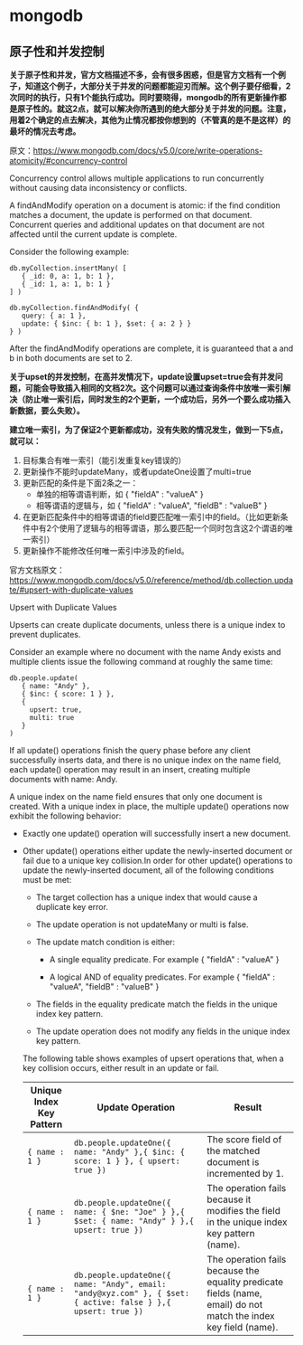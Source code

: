 # mongodb

## 原子性和并发控制

**关于原子性和并发，官方文档描述不多，会有很多困惑，但是官方文档有一个例子，知道这个例子，大部分关于并发的问题都能迎刃而解。这个例子要仔细看，2次同时的执行，只有1个能执行成功。同时要晓得，mongodb的所有更新操作都是原子性的。就这2点，就可以解决你所遇到的绝大部分关于并发的问题。注意，用着2个确定的点去解决，其他为止情况都按你想到的（不管真的是不是这样）的最坏的情况去考虑。**

原文：<https://www.mongodb.com/docs/v5.0/core/write-operations-atomicity/#concurrency-control>

Concurrency control allows multiple applications to run concurrently without causing data inconsistency or conflicts.

A findAndModify operation on a document is atomic: if the find condition matches a document, the update is performed on that document. Concurrent queries and additional updates on that document are not affected until the current update is complete.

Consider the following example:

```shell
db.myCollection.insertMany( [
   { _id: 0, a: 1, b: 1 },
   { _id: 1, a: 1, b: 1 }
] )
```

```shell
db.myCollection.findAndModify( {
   query: { a: 1 },
   update: { $inc: { b: 1 }, $set: { a: 2 } }
} )
```

After the findAndModify operations are complete, it is guaranteed that a and b in both documents are set to 2.

**关于upset的并发控制，在高并发情况下，update设置upset=true会有并发问题，可能会导致插入相同的文档2次。这个问题可以通过查询条件中放唯一索引解决（防止唯一索引后，同时发生的2个更新，一个成功后，另外一个要么成功插入新数据，要么失败）。**

**建立唯一索引，为了保证2个更新都成功，没有失败的情况发生，做到一下5点，就可以：**

1. 目标集合有唯一索引（能引发重复key错误的）
2. 更新操作不能时updateMany，或者updateOne设置了multi=true
3. 更新匹配的条件是下面2条之一：
   - 单独的相等谓语判断，如 { "fieldA" : "valueA" }
   - 相等谓语的逻辑与，如 { "fieldA" : "valueA", "fieldB" : "valueB" }
4. 在更新匹配条件中的相等谓语的field要匹配唯一索引中的field。（比如更新条件中有2个使用了逻辑与的相等谓语，那么要匹配一个同时包含这2个谓语的唯一索引）
5. 更新操作不能修改任何唯一索引中涉及的field。

官方文档原文：<https://www.mongodb.com/docs/v5.0/reference/method/db.collection.update/#upsert-with-duplicate-values>

Upsert with Duplicate Values

Upserts can create duplicate documents, unless there is a unique index to prevent duplicates.

Consider an example where no document with the name Andy exists and multiple clients issue the following command at roughly the same time:

```shell
db.people.update(
   { name: "Andy" },
   { $inc: { score: 1 } },
   {
     upsert: true,
     multi: true
   }
)
```

If all update() operations finish the query phase before any client successfully inserts data, and there is no unique index on the name field, each update() operation may result in an insert, creating multiple documents with name: Andy.

A unique index on the name field ensures that only one document is created. With a unique index in place, the multiple update() operations now exhibit the following behavior:

- Exactly one update() operation will successfully insert a new document.

- Other update() operations either update the newly-inserted document or fail due to a unique key collision.In order for other update() operations to update the newly-inserted document, all of the following conditions must be met:

  - The target collection has a unique index that would cause a duplicate key error.

  - The update operation is not updateMany or multi is false.

  - The update match condition is either:

    - A single equality predicate. For example { "fieldA" : "valueA" }

    - A logical AND of equality predicates. For example { "fieldA" : "valueA", "fieldB" : "valueB" }

  - The fields in the equality predicate match the fields in the unique index key pattern.

  - The update operation does not modify any fields in the unique index key pattern.

  The following table shows examples of upsert operations that, when a key collision occurs, either result in an update or fail.

  |Unique Index Key Pattern|Update Operation|Result|
  |--|--|--|
  |`{ name : 1 }`|`db.people.updateOne({ name: "Andy" },{ $inc: { score: 1 } }, { upsert: true })`|The score field of the matched document is incremented by 1.|
  |`{ name : 1 }`|`db.people.updateOne({ name: { $ne: "Joe" } },{ $set: { name: "Andy" } },{ upsert: true })`|The operation fails because it modifies the field in the unique index key pattern (name).|
  |`{ name : 1 }`|`db.people.updateOne({ name: "Andy", email: "andy@xyz.com" }, { $set: { active: false } },{ upsert: true })`|The operation fails because the equality predicate fields (name, email) do not match the index key field (name).|
  